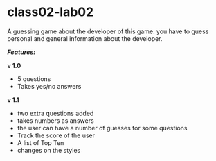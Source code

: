 # class02-lab02

A guessing game about the developer of this game. you have to guess personal and general information about the developer.

***Features:***

**v 1.0**

* 5 questions
* Takes yes/no answers

**v 1.1**

* two extra questions added
* takes numbers as answers
* the user can have a number of guesses for some questions
* Track the score of the user
* A list of Top Ten
* changes on the styles

